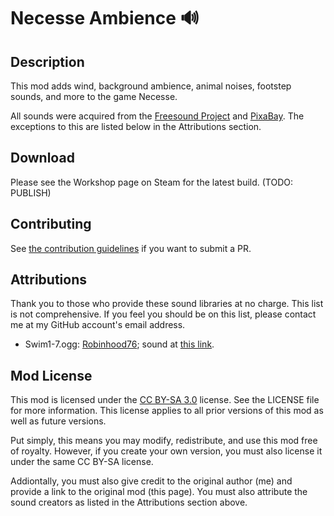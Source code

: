 # Necesse Ambience 🔊

## Description
This mod adds wind, background ambience, animal noises, footstep sounds, and more to the game Necesse.

All sounds were acquired from the [Freesound Project](https://freesound.org/) and [PixaBay](https://pixabay.com/). The exceptions to this are listed below in the Attributions section.

## Download

Please see the Workshop page on Steam for the latest build. (TODO: PUBLISH)

## Contributing

See [the contribution guidelines](CONTRIBUTING.md) if you want to submit a PR.

## Attributions
Thank you to those who provide these sound libraries at no charge. This list is not comprehensive. If you feel you should be on this list, please contact me at my GitHub account's email address.
- Swim1-7.ogg: [Robinhood76](https://freesound.org/people/Robinhood76/); sound at [this link](https://freesound.org/people/Robinhood76/sounds/317067/). 

## Mod License
This mod is licensed under the [CC BY-SA 3.0](https://wiki.creativecommons.org/wiki/ShareAlike_interpretation) license. See the LICENSE file for more information. This license applies to all prior versions of this mod as well as future versions.

Put simply, this means you may modify, redistribute, and use this mod free of royalty. However, if you create your own version, you must also license it under the same CC BY-SA license.

Addiontally, you must also give credit to the original author (me) and provide a link to the original mod (this page). You must also attribute the sound creators as listed in the Attributions section above.
